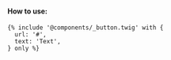 #### How to use:

```twig
{% include '@components/_button.twig' with {
  url: '#',
  text: 'Text',
} only %}
```
